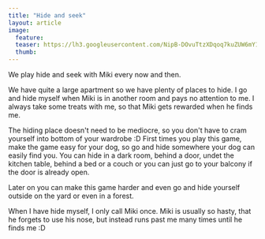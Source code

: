 ```yaml
---
title: "Hide and seek"
layout: article
image:
  feature:
  teaser: https://lh3.googleusercontent.com/NipB-DOvuTtzXDqoq7kuZUW6mY1FaJmL8ehzWKd4qUYh2Clg79fwmujnzUAHI8cmYpKnKS7gPfTMuSE77-BcjqJ38U7DuRDqYlWu9NtFpZk_Xz_v5UfCctPXSmbb9X39SgvTP0msH6u9C0ZlfFr3TeVee_xnutx3Rjzcn7OSnL3lCPxszKQpd68bM0SZiKBI0kWGU_iRepR6JlDkbXCQ_AgYkRVVFoestt2Pzo_5v3w5pmH83GO0v6Ro3F0H0707MgAI2DHDjI51MAU7oZrBMbNrglNoKQRT2AMkOVnRh53uazM5GtLagGaVMInnQbgh2RAjeYoUXeh-bSVteZNPEVEnKf0UIJn_qpbXUDAGg3piiU03UK5vtwN2DstOcOBTHNbVtaOx-NPV0bC32O61_SmXHlpKN4-jBnWyHXWX3dITzP_BKIbZ-h3ne_rwvpK3Mjh9pmE59RPN-RWFMYsNFAXHrLzyHRjq48ElscYsC2WlIIQcSa7mpS-_y-Kh8-uXFNAS2wzH6op-wFqe-J8wV9cSQvB9v2WGS7ITso9S5L0=w245
  thumb:
---
```


We play hide and seek with Miki every now and then.

We have quite a large apartment so we have plenty of places to hide. I go and hide myself when Miki is in another room and pays no attention to me. I always take some treats with me, so that Miki gets rewarded when he finds me.

The hiding place doesn't need to be mediocre, so you don't have to cram yourself into bottom of your wardrobe :D
First times you play this game, make the game easy for your dog, so go and hide somewhere your dog can easily find you. You can hide in a dark room, behind a door, undet the kitchen table, behind a bed or a couch or you can just go to your balcony if the door is already open.

Later on you can make this game harder and even go and hide yourself outside on the yard or even in a forest.

When I have hide myself, I only call Miki once. Miki is usually so hasty, that he forgets to use his nose, but instead runs past me many times until he finds me :D
